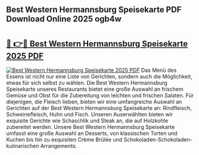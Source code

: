 ## Best Western Hermannsburg Speisekarte PDF Download Online 2025 ogb4w

# <h2><a href="http://gcbinuz.nevu.top/?p=Best+Western+Hermannsburg+Speisekarte">🔗 👉🔴 Best Western Hermannsburg Speisekarte 2025 PDF</a></h2>

[![Best Western Hermannsburg Speisekarte 2025 PDF](https://i.imgur.com/dBaPXMq.png)](http://gcbinuz.nevu.top/?p=Best+Western+Hermannsburg+Speisekarte)
Das Menü des Essens ist nicht nur eine Liste von Gerichten, sondern auch die Möglichkeit, etwas für sich selbst zu wählen. Die Best Western Hermannsburg Speisekarte unseres Restaurants bietet eine große Auswahl an frischem Gemüse und Obst für die Zubereitung von leichten und frischen Salaten. Für diejenigen, die Fleisch lieben, bieten wir eine umfangreiche Auswahl an Gerichten auf der Best Western Hermannsburg Speisekarte an: Rindfleisch, Schweinefleisch, Huhn und Fisch. Unseren Auserwählten bieten wir exquisite Gerichte wie Schaschlik und Steak an, die auf Holzkohle zubereitet werden. Unsere Best Western Hermannsburg Speisekarte umfasst eine große Auswahl an Desserts, von klassischen Torten und Kuchen bis hin zu exquisiten Crème Brûlée und Schokoladen-Schokoladen-kulinarischen Arrangements.
